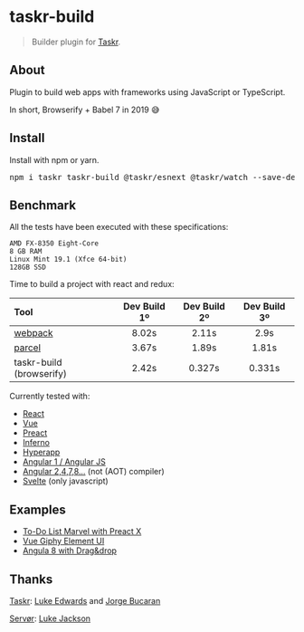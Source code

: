 # taskr-build

> Builder plugin for [Taskr](https://github.com/lukeed/taskr).

## About

Plugin to build web apps with frameworks using JavaScript or TypeScript.

In short, Browserify + Babel 7 in 2019 :sweat_smile:

## Install

Install with npm or yarn.

<pre>
npm i taskr taskr-build @taskr/esnext @taskr/watch --save-dev
</pre>

## Benchmark

All the tests have been executed with these specifications:

```
AMD FX-8350 Eight-Core
8 GB RAM
Linux Mint 19.1 (Xfce 64-bit)
128GB SSD
```

Time to build a project with react and redux:

| Tool | Dev Build 1º |	Dev Build 2º | Dev Build 3º |
| :---         |     :---:      |     :---:      |     :---:      |
| [webpack](https://webpack.js.org/) | 8.02s | 2.11s | 2.9s |
| [parcel](https://parceljs.org/) | 3.67s | 1.89s | 1.81s |
| taskr-build (browserify) | 2.42s | 0.327s | 0.331s |

Currently tested with:
- [React](https://github.com/facebook/react)
- [Vue](https://github.com/vuejs/vue)
- [Preact](https://github.com/developit/preact)
- [Inferno](https://github.com/infernojs/inferno)
- [Hyperapp](https://github.com/hyperapp/hyperapp)
- [Angular 1 / Angular JS](https://github.com/angular/angular.js)
- [Angular 2,4,7,8...](https://github.com/angular/angular) (not (AOT) compiler)
- [Svelte](https://github.com/sveltejs/svelte) (only javascript)

## Examples

- [To-Do List Marvel with Preact X](https://github.com/ivanheral/To-Do-List-Marvel)
- [Vue Giphy Element UI](https://github.com/ivanheral/vue_giphy_taskr)
- [Angula 8 with Drag&drop](https://https://github.com/ivanheral/angular8_taskr)

## Thanks

[Taskr](https://github.com/lukeed/taskr):
[Luke Edwards](https://lukeed.com) and 
[Jorge Bucaran](https://github.com/JorgeBucaran)

[Servør](https://github.com/lukejacksonn/servor):
[Luke Jackson](https://github.com/lukejacksonn)
